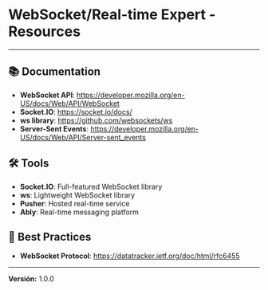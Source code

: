 # WebSocket/Real-time Expert - Resources

---

## 📚 Documentation

- **WebSocket API**: https://developer.mozilla.org/en-US/docs/Web/API/WebSocket
- **Socket.IO**: https://socket.io/docs/
- **ws library**: https://github.com/websockets/ws
- **Server-Sent Events**: https://developer.mozilla.org/en-US/docs/Web/API/Server-sent_events

## 🛠️ Tools

- **Socket.IO**: Full-featured WebSocket library
- **ws**: Lightweight WebSocket library
- **Pusher**: Hosted real-time service
- **Ably**: Real-time messaging platform

## 📖 Best Practices

- **WebSocket Protocol**: https://datatracker.ietf.org/doc/html/rfc6455

---

**Versión:** 1.0.0
